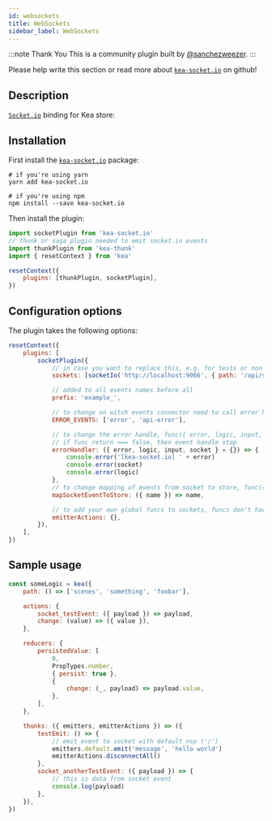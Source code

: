 ```yaml
---
id: websockets
title: WebSockets
sidebar_label: WebSockets
---
```


:::note Thank You
This is a community plugin built by [@sanchezweezer](https://github.com/sanchezweezer/).
:::

Please help write this section or read more about [`kea-socket.io`](https://github.com/sanchezweezer/kea-socket.io) on github!

## Description

[`Socket.io`](https://socket.io/) binding for Kea store:

## Installation

First install the [`kea-socket.io`](https://github.com/sanchezweezer/kea-socket.io) package:

```shell
# if you're using yarn
yarn add kea-socket.io

# if you're using npm
npm install --save kea-socket.io
```

Then install the plugin:

```javascript
import socketPlugin from 'kea-socket.io'
// thunk or saga plugin needed to emit socket.io events
import thunkPlugin from 'kea-thunk'
import { resetContext } from 'kea'

resetContext({
    plugins: [thunkPlugin, socketPlugin],
})
```

## Configuration options

The plugin takes the following options:

```javascript
resetContext({
    plugins: [
        socketPlugin({
            // in case you want to replace this, e.g. for tests or non browser environments
            sockets: [socketIo('http://localhost:9066', { path: '/api/sockets' })],

            // added to all events names before all
            prefix: 'example_',

            // to change on witch events connector need to call error handle
            ERROR_EVENTS: ['error', 'api-error'],

            // to change the error handle, func({ error, logic, input, socket })
            // if func return === false, then event handle stop
            errorHandler: ({ error, logic, input, socket } = {}) => {
                console.error('[kea-socket.io] ' + error)
                console.error(socket)
                console.error(logic)
            },
            // to change mapping of events from socket to store, func({ name })
            mapSocketEventToStore: ({ name }) => name,

            // to add your own global funcs to sockets, funcs don't have any params
            emitterActions: {},
        }),
    ],
})
```

## Sample usage

```javascript
const someLogic = kea({
    path: () => ['scenes', 'something', 'foobar'],

    actions: {
        socket_testEvent: ({ payload }) => payload,
        change: (value) => ({ value }),
    },

    reducers: {
        persistedValue: [
            0,
            PropTypes.number,
            { persist: true },
            {
                change: (_, payload) => payload.value,
            },
        ],
    },

    thunks: ({ emitters, emitterActions }) => ({
        testEmit: () => {
            // emit event to socket with default nsp ('/')
            emitters.default.emit('message', 'hello world')
            emitterActions.disconnectAll()
        },
        socket_anotherTestEvent: ({ payload }) => {
            // this is data from socket event
            console.log(payload)
        },
    }),
})
```
